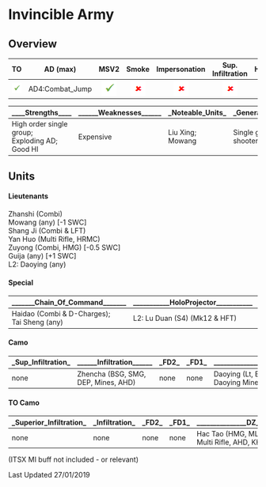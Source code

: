 # Invincible Army

## Overview

| TO | AD (max) | MSV2 | Smoke | Impersonation | Sup. Infiltration | HoloProjector | TAGs | Strategos (max) |
|:--:|:--------:|:----:|:-----:|:-------------:|:-----------------:|:-------------:|:----:|:---------------:|
| ![tick](/images/tick.png "Yes") | AD4:Combat_Jump | ![tick](/images/tick.png "Yes") | ![cross](/images/cross.png "No") | ![cross](/images/cross.png "No") | ![cross](/images/cross.png "No") | ![tick](/images/tick.png "Yes") | ![tick](/images/tick.png "Yes") | none |

| \_\_\_\_Strengths\_\_\_\_	| \_\_\_\_\_\_Weaknesses\_\_\_\_\_\_ | \_Noteable_Units\_ | \_General_Notes\_ |
|--|--|--|--|
| High order single group;<br>Exploding AD;<br>Good HI | Expensive | Liu Xing;<br>Mowang | Single group HI shooters |

## Units

#### Lieutenants
Zhanshi (Combi)  
Mowang (any) [-1 SWC]  
Shang Ji (Combi & LFT)  
Yan Huo (Multi Rifle, HRMC)  
Zuyong (Combi, HMG) [-0.5 SWC]  
Guija (any) [+1 SWC]  
L2: Daoying (any)

#### Special

| \_\_\_\_\_\__Chain_Of_Command\_\_\_\_\_\_\_ | \_\_\_\_\_\_\_\_\_\_\_HoloProjector\_\_\_\_\_\_\_\_\_\_\_ | \_\_\_\_\_\_\_\_\_\_\_\_\_\_\_\_\_AD\_\_\_\_\_\_\_\_\_\_\_\_\_\_\_\_\_ |
|--|--|--|
| Haidao (Combi & D-Charges);<br>Tai Sheng (any) | L2: Lu Duan (S4) (Mk12 & HFT) | AD4: Liu Xing (Combi, BSG, Spitfire, Specialist, AHD) |

#### Camo

| \_Sup_Infiltration\_ | \_\_\_\_\_\_Infiltration\_\_\_\_\_\_ | \_FD2\_ |	\_FD1\_ | \_\_\_\_\_\_\_\_\_\_\_\_\_\_\_\_\_\_\_\_\_DZ\_\_\_\_\_\_\_\_\_\_\_\_\_\_\_\_\_\_\_\_\_ |
|--|--|--|--|--|
| none | Zhencha (BSG, SMG, DEP, Mines, AHD) | none | none | Daoying (Lt, BSG, Sniper, Hacker, Mines);<br>Daoying Mine |


#### TO Camo

| \_Superior_Infiltration\_ | \_Infiltration\_ | \_FD2\_ |	\_FD1\_ | \_\_\_\_\_\_\_\_\_\_\_\_\_\_\_DZ\_\_\_\_\_\_\_\_\_\_\_\_\_\_\_ |
|--|--|--|--|--|
| none | none | none | none | Hac Tao (HMG, ML, KHD, BSG, Multi Rifle, AHD, KHD) |

(ITSX MI buff not included - or relevant)

Last Updated 27/01/2019

